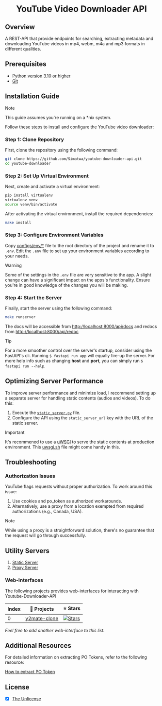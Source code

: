 <h1 align="center">YouTube Video Downloader API</h1>

## Overview

A REST-API that provide endpoints for searching, extracting metadata and downloading YouTube videos in mp4, webm, m4a and mp3 formats in different qualities.

## Prerequisites

- [Python version 3.10 or higher](https://python.org)
- [Git](https://git-scm.com/)

## Installation Guide

> [!NOTE]
> This guide assumes you're running on a *nix system.

Follow these steps to install and configure the YouTube video downloader:

### Step 1: Clone Repository

First, clone the repository using the following command:

```sh
git clone https://github.com/Simatwa/youtube-downloader-api.git
cd youtube-downloader
```

### Step 2: Set Up Virtual Environment

Next, create and activate a virtual environment:

```sh
pip install virtualenv
virtualenv venv
source venv/bin/activate
```

After activating the virtual environment, install the required dependencies:

```sh
make install
```

### Step 3: Configure Environment Variables

Copy [configs/env/*](../configs/env/) file to the root directory of the project and rename it to `.env`. Edit the `.env` file to set up your environment variables according to your needs.

> [!WARNING]
> Some of the settings in the `.env` file are very sensitive to the app. A slight change can have a significant impact on the apps's functionality. Ensure you're in good knowledge of the changes you will be making.

### Step 4: Start the Server

Finally, start the server using the following command:

```sh
make runserver
```

The docs will be accessible from  <http://localhost:8000/api/docs> and redocs from <http://localhost:8000/api/redoc>

> [!TIP]
> For a more smoother control over the server's startup, consider using the FastAPI's cli.
> Running `$ fastapi run app` will equally fire-up the server.
> For more help info such as changing **host** and **port**, you can simply run `$ fastapi run --help`.

## Optimizing Server Performance

To improve server performance and minimize load, I recommend setting up a separate server for handling static contents (audios and videos). To do this:

1. Execute the [`static_server.py`](servers/static_server.py) file.
2. Configure the API using the `static_server_url` key with the URL of the static server.

> [!IMPORTANT]
> It's recommened to use a [uWSGI](https://uwsgi-docs.readthedocs.io/en/latest/) to serve the static contents at production environment. This [uwsgi.sh](uwsgi.sh) file might come handy in this.

## Troubleshooting

### Authorization Issues

YouTube flags requests without proper authorization. To work around this issue:

1. Use cookies and po_token as authorized workarounds.
2. Alternatively, use a proxy from a location exempted from required authorizations (e.g., Canada, USA).

> [!NOTE]
> While using a proxy is a straightforward solution, there's no guarantee that the request will go through successfully.

## Utility Servers

1. [Static Server](../servers/static.py)
2. [Proxy Server](../servers/proxy.py)

### Web-Interfaces

The following projects provides web-interfaces for interacting with Youtube-Downloader-API

| Index  |  🎁 Projects  | ⭐ Stars                       |
|--------| ------------- |-------------------------------|
| 0      | [y2mate-clone](https://github.com/Simatwa/y2mate-clone) |  [![Stars](https://img.shields.io/github/stars/Simatwa/y2mate-clone?style=flat-square&labelColor=343b41)](https://github.com/Simatwa/y2mate-clone/stargazers) |

_Feel free to add another web-interface to this list._

## Additional Resources

For detailed information on extracting PO Tokens, refer to the following resource:

[How to extract PO Token](https://github.com/yt-dlp/yt-dlp/wiki/Extractors#po-token-guide)

## License

- [x] [The Unlicense](LICENSE)
